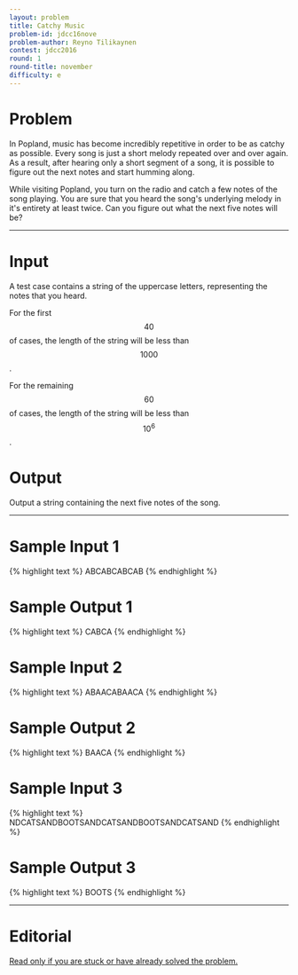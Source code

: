 ```yaml
---
layout: problem
title: Catchy Music
problem-id: jdcc16nove
problem-author: Reyno Tilikaynen
contest: jdcc2016
round: 1
round-title: november
difficulty: e
---
```


# Problem
In Popland, music has become incredibly repetitive in order to be as catchy as possible. Every song is just a short melody repeated over and over again. As a result, after hearing only a short segment of a song, it is possible to figure out the next notes and start humming along.

While visiting Popland, you turn on the radio and catch a few notes of the song playing. You are sure that you heard the song's underlying melody in it's entirety at least twice. Can you figure out what the next five notes will be?

---

# Input
A test case contains a string of the uppercase letters, representing the notes that you heard.

For the first $$40%$$ of cases, the length of the string will be less than $$1000$$.

For the remaining $$60%$$ of cases, the length of the string will be less than $$10^6$$.

# Output
Output a string containing the next five notes of the song.

---

# Sample Input 1
{% highlight text %}
ABCABCABCAB
{% endhighlight %}

# Sample Output 1
{% highlight text %}
CABCA
{% endhighlight %}

# Sample Input 2
{% highlight text %}
ABAACABAACA
{% endhighlight %}

# Sample Output 2
{% highlight text %}
BAACA
{% endhighlight %}

# Sample Input 3
{% highlight text %}
NDCATSANDBOOTSANDCATSANDBOOTSANDCATSAND
{% endhighlight %}

# Sample Output 3
{% highlight text %}
BOOTS
{% endhighlight %}

---

# Editorial
[Read only if you are stuck or have already solved the problem.](/cpt-editorials/jdcc/2016/november/e)